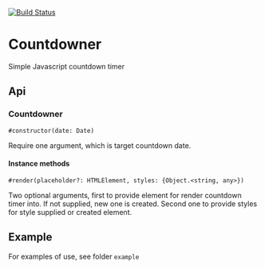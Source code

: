 [![Build Status](https://travis-ci.org/horaklukas/countdowner.svg?branch=master)](https://travis-ci.org/horaklukas/countdowner)

Countdowner
============
Simple Javascript countdown timer

Api
---

### Countdowner

`#constructor(date: Date)`

Require one argument, which is target countdown date.

#### Instance methods
`#render(placeholder?: HTMLElement, styles: {Object.<string, any>})`

Two optional arguments, first to provide element for render countdown timer into.
If not supplied, new one is created.  Second one to provide styles for style supplied
or created element.

Example
--------
For examples of use, see folder `example`